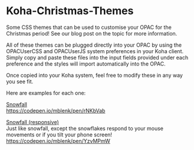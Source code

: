 # Koha-Christmas-Themes
Some CSS themes that can be used to customise your OPAC for the Christmas period! See our blog post on the topic for more information.

All of these themes can be plugged directly into your OPAC by using the OPACUserCSS and OPACUserJS system preferences in your Koha client. Simply copy and paste these files into the input fields provided under each preference and the styles will import automatically into the OPAC.

Once copied into your Koha system, feel free to modify these in any way you see fit.

Here are examples for each one:

<ins>Snowfall</ins><br />
https://codepen.io/mblenk/pen/rNKbVab

<ins>Snowfall (responsive)</ins><br />
Just like snowfall, except the snowflakes respond to your mouse movements or if you tilt your phone screen!
https://codepen.io/mblenk/pen/YzvMPmW